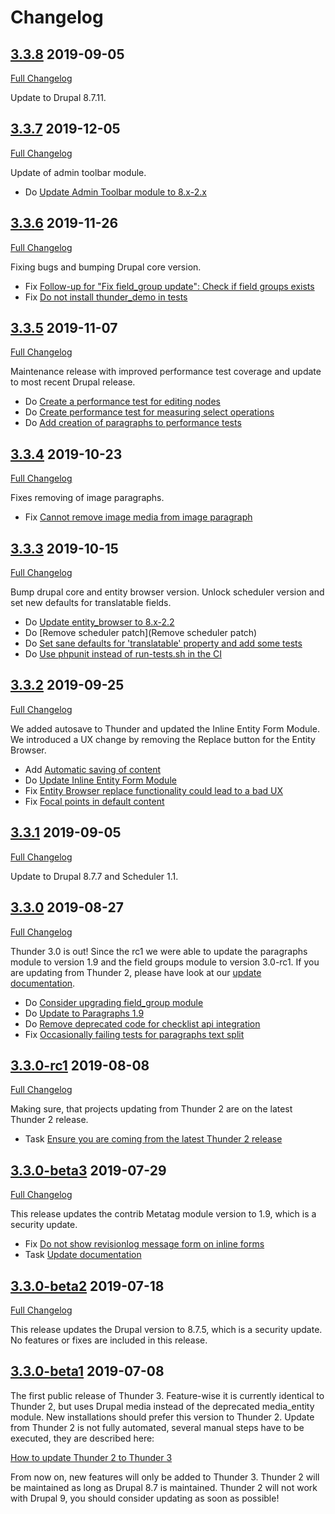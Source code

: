 # Changelog

## [3.3.8](https://github.com/thunder/thunder-distribution/tree/3.3.1) 2019-09-05
[Full Changelog](https://github.com/thunder/thunder-distribution/compare/3.3.7...3.3.8)

Update to Drupal 8.7.11.

## [3.3.7](https://github.com/thunder/thunder-distribution/tree/3.3.7) 2019-12-05
[Full Changelog](https://github.com/thunder/thunder-distribution/compare/3.3.6...3.3.7)

Update of admin toolbar module.

- Do [Update Admin Toolbar module to 8.x-2.x](https://www.drupal.org/node/3097026)

## [3.3.6](https://github.com/thunder/thunder-distribution/tree/3.3.6) 2019-11-26
[Full Changelog](https://github.com/thunder/thunder-distribution/compare/3.3.5...3.3.6)

Fixing bugs and bumping Drupal core version.

- Fix [Follow-up for "Fix field_group update": Check if field groups exists](https://www.drupal.org/node/3087938)
- Fix [Do not install thunder_demo in tests](https://www.drupal.org/node/3094367)

## [3.3.5](https://github.com/thunder/thunder-distribution/tree/3.3.5) 2019-11-07
[Full Changelog](https://github.com/thunder/thunder-distribution/compare/3.3.4...3.3.5)

Maintenance release with improved performance test coverage and update to most recent Drupal release.

- Do [Create a performance test for editing nodes](https://www.drupal.org/node/3089695)
- Do [Create performance test for measuring select operations](https://www.drupal.org/node/3092267)
- Do [Add creation of paragraphs to performance tests](https://www.drupal.org/node/3092996)

## [3.3.4](https://github.com/thunder/thunder-distribution/tree/3.3.4) 2019-10-23
[Full Changelog](https://github.com/thunder/thunder-distribution/compare/3.3.3...3.3.4)

Fixes removing of image paragraphs.

- Fix [Cannot remove image media from image paragraph](https://www.drupal.org/node/3088809)

## [3.3.3](https://github.com/thunder/thunder-distribution/tree/3.3.3) 2019-10-15
[Full Changelog](https://github.com/thunder/thunder-distribution/compare/3.3.2...3.3.3)

Bump drupal core and entity browser version. Unlock scheduler version and set new defaults for translatable fields.

- Do [Update entity_browser to 8.x-2.2](https://www.drupal.org/node/3065999)
- Do [Remove scheduler patch](Remove scheduler patch)
- Do [Set sane defaults for 'translatable' property and add some tests](https://www.drupal.org/node/2918993)
- Do [Use phpunit instead of run-tests.sh in the CI](https://www.drupal.org/node/3083508)

## [3.3.2](https://github.com/thunder/thunder-distribution/tree/3.3.2) 2019-09-25
[Full Changelog](https://github.com/thunder/thunder-distribution/compare/3.3.1...3.3.2)

We added autosave to Thunder and updated the Inline Entity Form Module. We introduced a UX change by removing the
Replace button for the Entity Browser.

- Add [Automatic saving of content](https://www.drupal.org/node/2828088)
- Do [Update Inline Entity Form Module](https://www.drupal.org/node/3083045)
- Fix [Entity Browser replace functionality could lead to a bad UX](https://www.drupal.org/node/3080403)
- Fix [Focal points in default content](https://www.drupal.org/node/3083350)

## [3.3.1](https://github.com/thunder/thunder-distribution/tree/3.3.1) 2019-09-05
[Full Changelog](https://github.com/thunder/thunder-distribution/compare/3.3.0...3.3.1)

Update to Drupal 8.7.7 and Scheduler 1.1.

## [3.3.0](https://github.com/thunder/thunder-distribution/tree/3.3.0) 2019-08-27
[Full Changelog](https://github.com/thunder/thunder-distribution/compare/3.3.0-rc1...3.3.0)

Thunder 3.0 is out! Since the rc1 we were able to update the paragraphs module to version 1.9 and the field groups
module to version 3.0-rc1.
If you are updating from Thunder 2, please have look at our [update documentation](https://thunder.github.io/thunder-documentation/update-2-to-3).

- Do [Consider upgrading field_group module](https://www.drupal.org/node/3059646)
- Do [Update to Paragraphs 1.9](https://www.drupal.org/node/3042078)
- Do [Remove deprecated code for checklist api integration](https://www.drupal.org/node/3040952)
- Fix [Occasionally failing tests for paragraphs text split](https://www.drupal.org/node/3073791)

## [3.3.0-rc1](https://github.com/thunder/thunder-distribution/tree/3.3.0-rc1) 2019-08-08
[Full Changelog](https://github.com/thunder/thunder-distribution/compare/3.3.0-beta3...3.3.0-rc1)

Making sure, that projects updating from Thunder 2 are on the latest Thunder 2 release.

- Task [Ensure you are coming from the latest Thunder 2 release](https://www.drupal.org/project/thunder/issues/3064515)

## [3.3.0-beta3](https://github.com/thunder/thunder-distribution/tree/3.3.0-beta3) 2019-07-29
[Full Changelog](https://github.com/thunder/thunder-distribution/compare/3.3.0-beta2...3.3.0-beta3)

This release updates the contrib Metatag module version to 1.9, which is a security update.

- Fix [Do not show revisionlog message form on inline forms](https://www.drupal.org/project/thunder/issues/3055350)
- Task [Update documentation](https://www.drupal.org/project/thunder/issues/3069987)

## [3.3.0-beta2](https://github.com/thunder/thunder-distribution/tree/3.3.0-beta2) 2019-07-18
[Full Changelog](https://github.com/thunder/thunder-distribution/compare/3.3.0-beta1...3.3.0-beta2)

This release updates the Drupal version to 8.7.5, which is a security update. No features or fixes are included in this
release.

## [3.3.0-beta1](https://github.com/thunder/thunder-distribution/tree/3.3.0-beta1) 2019-07-08

The first public release of Thunder 3. Feature-wise it is currently identical to Thunder 2, but uses Drupal media instead
of the deprecated media_entity module. New installations should prefer this version to Thunder 2.
Update from Thunder 2 is not fully automated, several manual steps have to be executed, they are described here:

[How to update Thunder 2 to Thunder 3](https://thunder.github.io/thunder-documentation/update-2-to-3)

From now on, new features will only be added to Thunder 3. Thunder 2 will be maintained as long as Drupal 8.7 is
maintained.
Thunder 2 will not work with Drupal 9, you should consider updating as soon as possible!
